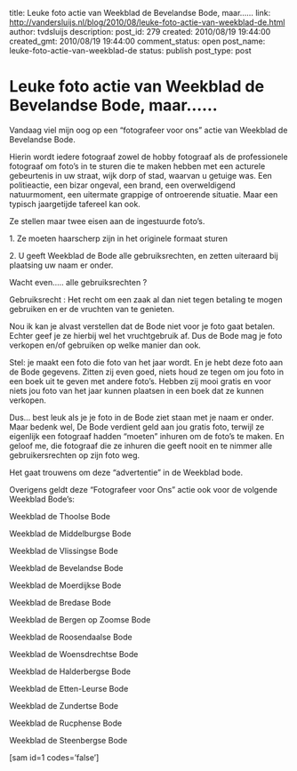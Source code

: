 title: Leuke foto actie van Weekblad de Bevelandse Bode, maar……
link: http://vandersluijs.nl/blog/2010/08/leuke-foto-actie-van-weekblad-de.html
author: tvdsluijs
description: 
post_id: 279
created: 2010/08/19 19:44:00
created_gmt: 2010/08/19 19:44:00
comment_status: open
post_name: leuke-foto-actie-van-weekblad-de
status: publish
post_type: post

# Leuke foto actie van Weekblad de Bevelandse Bode, maar……

Vandaag viel mijn oog op een “fotografeer voor ons” actie van Weekblad de Bevelandse Bode.  
  
Hierin wordt iedere fotograaf zowel de hobby fotograaf als de professionele fotograaf om foto’s in te sturen die te maken hebben met een acturele gebeurtenis in uw straat, wijk dorp of stad, waarvan u getuige was. Een politieactie, een bizar ongeval, een brand, een overweldigend natuurmoment, een uitermate grappige of ontroerende situatie. Maar een typisch jaargetijde tafereel kan ook.  
  
Ze stellen maar twee eisen aan de ingestuurde foto’s.  
  
1\. Ze moeten haarscherp zijn in het originele formaat sturen  
  
2\. U geeft Weekblad de Bode alle gebruiksrechten, en zetten uiteraard bij plaatsing uw naam er onder.  
  
Wacht even….. alle gebruiksrechten ?  
  
Gebruiksrecht : Het recht om een zaak al dan niet tegen betaling te mogen gebruiken en er de vruchten van te genieten.  
  
Nou ik kan je alvast verstellen dat de Bode niet voor je foto gaat betalen. Echter geef je ze hierbij wel het vruchtgebruik af. Dus de Bode mag je foto verkopen en/of gebruiken op welke manier dan ook.  
  
Stel: je maakt een foto die foto van het jaar wordt. En je hebt deze foto aan de Bode gegevens. Zitten zij even goed, niets houd ze tegen om jou foto in een boek uit te geven met andere foto’s. Hebben zij mooi gratis en voor niets jou foto van het jaar kunnen plaatsen in een boek dat ze kunnen verkopen.  
  
Dus… best leuk als je je foto in de Bode ziet staan met je naam er onder. Maar bedenk wel, De Bode verdient geld aan jou gratis foto, terwijl ze eigenlijk een fotograaf hadden “moeten” inhuren om de foto’s te maken. En geloof me, die fotograaf die ze inhuren die geeft nooit en te nimmer alle gebruikersrechten op zijn foto weg.  
  
Het gaat trouwens om deze “advertentie” in de Weekblad bode.  
  
Overigens geldt deze “Fotografeer voor Ons” actie ook voor de volgende Weekblad Bode’s:  
  
Weekblad de Thoolse Bode  
  
Weekblad de Middelburgse Bode  
  
Weekblad de Vlissingse Bode  
  
Weekblad de Bevelandse Bode  
  
Weekblad de Moerdijkse Bode  
  
Weekblad de Bredase Bode  
  
Weekblad de Bergen op Zoomse Bode  
  
Weekblad de Roosendaalse Bode  
  
Weekblad de Woensdrechtse Bode  
  
Weekblad de Halderbergse Bode  
  
Weekblad de Etten-Leurse Bode  
  
Weekblad de Zundertse Bode  
  
Weekblad de Rucphense Bode  
  
Weekblad de Steenbergse Bode  
  
[sam id=1 codes=’false’]